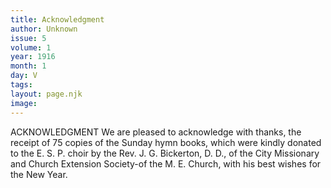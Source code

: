 ```yaml
---
title: Acknowledgment
author: Unknown
issue: 5
volume: 1
year: 1916
month: 1
day: V
tags:
layout: page.njk
image:
---
```

ACKNOWLEDGMENT    We are pleased to acknowledge with thanks, the receipt of 75 copies of the Sunday hymn books, which were kindly donated to the E. S. P. choir by the Rev. J. G. Bickerton, D. D., of the City Missionary and Church Extension Society-of the M. E. Church, with his best wishes for the New Year. 



